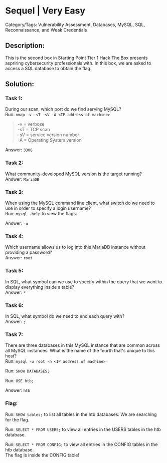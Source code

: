 # Sequel | Very Easy
Category/Tags: Vulnerability Assessment, Databases, MySQL, SQL, Reconnaissance, and Weak Credentials

## Description:
This is the second box in Starting Point Tier 1 Hack The Box presents aspriring cybersecurity professionals with. In this box, we are asked to access a SQL database to obtain the flag.<br>

## Solution:
### **Task 1**:
During our scan, which port do we find serving MySQL?<br>
Run:
`nmap -v -sT -sV -A <IP address of machine>`<br>
>-v = verbose<br>
>-sT = TCP scan<br>
>-sV = service version number<br>
>-A = Operating System version<br>

Answer: `3306`

### **Task 2**:
What community-developed MySQL version is the target running?<br>
Answer: `MariaDB`

### **Task 3**:
When using the MySQL command line client, what switch do we need to use in order to specify a login username?<br>
Run:
`mysql -help` to view the flags.<br>

Answer: `-u`

### **Task 4**:
Which username allows us to log into this MariaDB instance without providing a password?<br>
Answer: `root`

### **Task 5**:
In SQL, what symbol can we use to specify within the query that we want to display everything inside a table?<br>
Answer: `*`

### **Task 6**:
In SQL, what symbol do we need to end each query with?<br>
Answer: `;`

### **Task 7**:
There are three databases in this MySQL instance that are common across all MySQL instances. What is the name of the fourth that's unique to this host?<br>
Run:
`mysql -u root -h <IP address of machine>`<br>

Run:
`SHOW DATABASES;`<br>

Run:
`USE htb;`<br>

Answer: `htb`

### **Flag**:
Run:
`SHOW tables;` to list all tables in the htb databases. We are searching for the flag.<br>

Run:
`SELECT * FROM USERS;` to view all entries in the USERS tables in the htb database.<br>

Run:
`SELECT * FROM CONFIG;` to view all entries in the CONFIG tables in the htb database.<br>
The flag is inside the CONFIG table!
